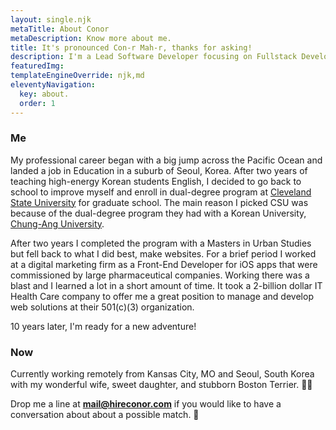 ```yaml
---
layout: single.njk
metaTitle: About Conor
metaDescription: Know more about me.
title: It's pronounced Con-r Mah-r, thanks for asking!
description: I'm a Lead Software Developer focusing on Fullstack Development, Frontend Development, Continuous Integration, and Mentorship. .
featuredImg:
templateEngineOverride: njk,md
eleventyNavigation:
  key: about.
  order: 1
---
```


<div class="col-start-1 col-end-6">

### Me

My professional career began with a big jump across the Pacific Ocean and landed a job in Education in a suburb of Seoul, Korea. After two years of teaching high-energy Korean students English, I decided to go back to school to improve myself and enroll in dual-degree program at [Cleveland State University](https://www.csuohio.edu 'visit site') for graduate school. The main reason I picked CSU was because of the dual-degree program they had with a Korean University, [Chung-Ang University](https://www.cau.ac.kr 'visit site').

After two years I completed the program with a Masters in Urban Studies but fell back to what I did best, make websites. For a brief period I worked at a digital marketing firm as a Front-End Developer for iOS apps that were commissioned by large pharmaceutical companies. Working there was a blast and I learned a lot in a short amount of time. It took a 2-billion dollar IT Health Care company to offer me a great position to manage and develop web solutions at their 501(c)(3) organization.

10 years later, I'm ready for a new adventure!

</div>

<div class="col-start-7 col-end-12">

### Now

Currently working remotely from Kansas City, MO and Seoul, South Korea with my wonderful wife, sweet daughter, and stubborn Boston Terrier. 🐕‍🦺

Drop me a line at **mail@hireconor.com** if you would like to have a conversation about about a possible match. 🎯

</div>
